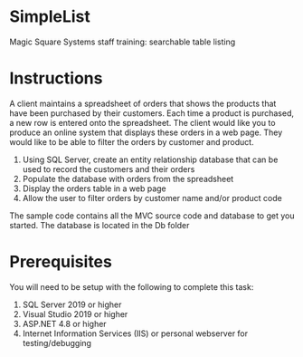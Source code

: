 # SimpleList
Magic Square Systems staff training: searchable table listing

# Instructions
A client maintains a spreadsheet of orders that shows the products that have been purchased by their customers. Each time a product is purchased, a new row is entered onto the spreadsheet. The client would like you to produce an online system that displays these orders in a web page. They would like to be able to filter the orders by customer and product.

1. Using SQL Server, create an entity relationship database that can be used to record the customers and their orders
2. Populate the database with orders from the spreadsheet
3. Display the orders table in a web page
4. Allow the user to filter orders by customer name and/or product code

The sample code contains all the MVC source code and database to get you started. The database is located in the Db folder

# Prerequisites
You will need to be setup with the following to complete this task:
1. SQL Server 2019 or higher
2. Visual Studio 2019 or higher
3. ASP.NET 4.8 or higher
4. Internet Information Services (IIS) or personal webserver for testing/debugging
